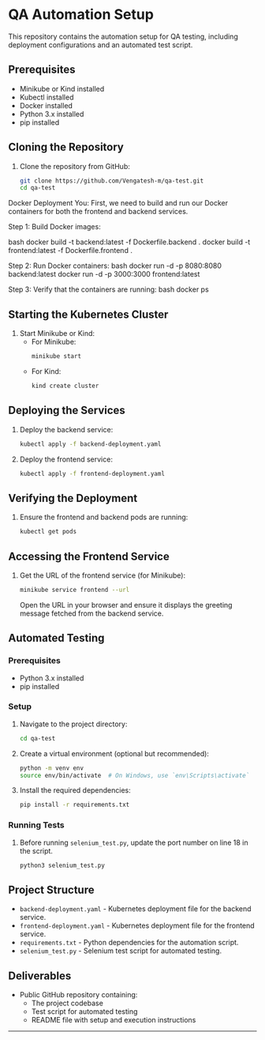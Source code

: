# QA Automation Setup

This repository contains the automation setup for QA testing, including deployment configurations and an automated test script.

## Prerequisites

- Minikube or Kind installed
- Kubectl installed
- Docker installed
- Python 3.x installed
- pip installed

## Cloning the Repository

1. Clone the repository from GitHub:
   ```bash
   git clone https://github.com/Vengatesh-m/qa-test.git
   cd qa-test
   ```
Docker Deployment
You: First, we need to build and run our Docker containers for both the frontend and backend services.

Step 1: Build Docker images:

bash
docker build -t backend:latest -f Dockerfile.backend .
docker build -t frontend:latest -f Dockerfile.frontend .

Step 2: Run Docker containers:
bash
docker run -d -p 8080:8080 backend:latest
docker run -d -p 3000:3000 frontend:latest

Step 3: Verify that the containers are running:
bash
docker ps

## Starting the Kubernetes Cluster

1. Start Minikube or Kind:
   - For Minikube:
     ```bash
     minikube start
     ```
   - For Kind:
     ```bash
     kind create cluster
     ```

## Deploying the Services

1. Deploy the backend service:

   ```bash
   kubectl apply -f backend-deployment.yaml
   ```

2. Deploy the frontend service:
   ```bash
   kubectl apply -f frontend-deployment.yaml
   ```

## Verifying the Deployment

1. Ensure the frontend and backend pods are running:
   ```bash
   kubectl get pods
   ```

## Accessing the Frontend Service

1. Get the URL of the frontend service (for Minikube):

   ```bash
   minikube service frontend --url
   ```

   Open the URL in your browser and ensure it displays the greeting message fetched from the backend service.

## Automated Testing

### Prerequisites

- Python 3.x installed
- pip installed

### Setup

1. Navigate to the project directory:

   ```bash
   cd qa-test
   ```

2. Create a virtual environment (optional but recommended):

   ```bash
   python -m venv env
   source env/bin/activate  # On Windows, use `env\Scripts\activate`
   ```

3. Install the required dependencies:
   ```bash
   pip install -r requirements.txt
   ```

### Running Tests

1. Before running `selenium_test.py`, update the port number on line 18 in the script.

   ```bash
   python3 selenium_test.py
   ```

## Project Structure

- `backend-deployment.yaml` - Kubernetes deployment file for the backend service.
- `frontend-deployment.yaml` - Kubernetes deployment file for the frontend service.
- `requirements.txt` - Python dependencies for the automation script.
- `selenium_test.py` - Selenium test script for automated testing.

## Deliverables

- Public GitHub repository containing:
  - The project codebase
  - Test script for automated testing
  - README file with setup and execution instructions

---
